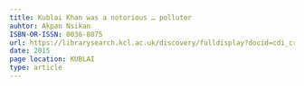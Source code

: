 ```yaml
---
title: Kublai Khan was a notorious … polluter
auhtor: Akpan Nsikan
ISBN-OR-ISSN: 0036-8075
url: https://librarysearch.kcl.ac.uk/discovery/fulldisplay?docid=cdi_crossref_primary_10_1126_science_aaa7905&context=PC&vid=44KCL_INST:44KCL_INST&lang=en&search_scope=MyInst_and_CI&adaptor=Primo%20Central&tab=Everything&query=any,contains,kublai&offset=0
date: 2015
page location: KUBLAI
type: article
---
```


